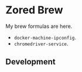 # Zored Brew
My brew formulas are here.
- `docker-machine-ipconfig`.
- `chromedriver-service`.
## Development